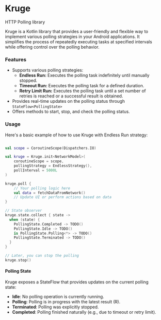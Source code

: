# Kruge

HTTP Polling library

Kruge is a Kotlin library that provides a user-friendly and flexible way to implement various polling strategies in your Android applications. It simplifies the process of repeatedly executing tasks at specified intervals while offering control over the polling behavior.

### Features

- Supports various polling strategies:
  - **Endless Run:** Executes the polling task indefinitely until manually stopped.
  - **Timeout Run:** Executes the polling task for a defined duration.
  - **Retry Limit Run:** Executes the polling task until a set number of retries is reached or a successful result is obtained.
- Provides real-time updates on the polling status through `StateFlow<PollingState>`
- Offers methods to start, stop, and check the polling status.


### Usage
Here's a basic example of how to use Kruge with Endless Run strategy:

```kotlin

val scope = CoroutineScope(Dispatchers.IO)

val kruge = Kruge.init<NetworkModel>(
    coroutineScope = scope,
    pollingStrategy = EndlessStrategy(),
    pollInterval = 5000L
)

kruge.poll {
    // Your polling logic here
    val data = fetchDataFromNetwork()
    // Update UI or perform actions based on data
}

// State observer
kruge.state.collect { state ->
  when (state) {
    PollingState.Completed -> TODO()
    PollingState.Idle -> TODO()
    is PollingState.Polling<*> -> TODO()
    PollingState.Terminated -> TODO()
  }
}

// Later, you can stop the polling
kruge.stop()

```


#### Polling State
Kruge exposes a StateFlow<PollingState> that provides updates on the current polling state:
- **Idle**: No polling operation is currently running.
- **Polling<R>**: Polling is in progress with the latest result (R).
- **Terminated**: Polling was explicitly stopped.
- **Completed**: Polling finished naturally (e.g., due to timeout or retry limit).
